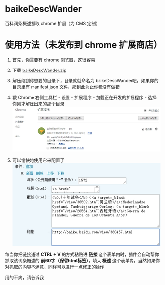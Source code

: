 baikeDescWander
===============

百科词条概述抓取 chrome 扩展（为 CMS 定制）


使用方法（未发布到 chrome 扩展商店）
===============

1. 首先，你需要有 chrome 浏览器，这很容易

2. 下载 [baikeDescWander.zip](https://github.com/seasonli/baikeDescWander/raw/master/baikeDescWander.zip)

3. 解压缩到你想要的目录下，目录就就命名为 baikeDescWander吧，如果你的目录里有 manifest.json 文件，那到此为止你都没有做错

4. 戳 Chrome 右侧工具栏 - 设置 - 扩展程序 - 加载正在开发的扩展程序 - 选择你刚才解压出来的那个目录
![01.jpg](https://github.com/seasonli/baikeDescWander/blob/master/README/01.jpg)

5. 可以愉快地使用它来配置了
![02.jpg](https://github.com/seasonli/baikeDescWander/blob/master/README/02.jpg)

每当你把链接通过 **CTRL + V** 的方式粘贴进 **链接** 这个表单内时，插件会自动帮你抓取该词条概述的 **前60字（保留html标签）**，填入 **概述** 这个表单内，当然如果你对抓取的内容不满意，同样可以进行一点修正的操作

用的不爽，请告诉我